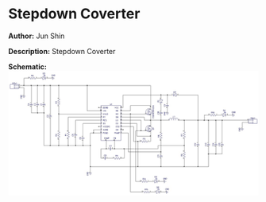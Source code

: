 # Stepdown Coverter

__Author:__ Jun Shin

__Description:__ Stepdown Coverter

__Schematic:__ ![](stepdown-converter-lm25117_sch_s1.jpg)
